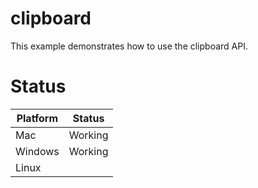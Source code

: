 # clipboard

This example demonstrates how to use the clipboard API.

# Status

| Platform | Status  |
|----------|---------|
| Mac      | Working |
| Windows  | Working |
| Linux    |         |